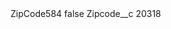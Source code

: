 <?xml version="1.0" encoding="UTF-8"?>
<CustomMetadata xmlns="http://soap.sforce.com/2006/04/metadata" xmlns:xsi="http://www.w3.org/2001/XMLSchema-instance" xmlns:xsd="http://www.w3.org/2001/XMLSchema">
    <label>ZipCode584</label>
    <protected>false</protected>
    <values>
        <field>Zipcode__c</field>
        <value xsi:type="xsd:string">20318</value>
    </values>
</CustomMetadata>
